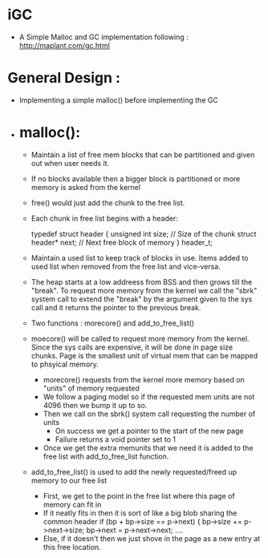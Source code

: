 # iGC
* A Simple Malloc and GC implementation following : http://maplant.com/gc.html


General Design :
==============

* Implementing a simple malloc() before implementing the GC

* malloc():
  ========

  * Maintain a list of free mem blocks that can be partitioned and given out when user needs it.
  * If no blocks available then a bigger block is partitioned or more memory is asked from the kernel
  * free() would just add the chunk to the free list. 
  * Each chunk in free list begins with a header:
      
       typedef struct header {
            unsigned int   size; // Size of the chunk
            struct header* next; // Next free block of memory
       } header_t;
   
   * Maintain a used list to keep track of blocks in use. Items added to used list when removed
     from the free list and vice-versa. 

   * The heap starts at a low addreess from BSS and then grows till the "break". To request more
     memory from the kernel we call the "sbrk" system call to extend the "break" by the argument
     given to the sys call and it returns the pointer to the previous break. 

   * Two functions : morecore() and add_to_free_list()

   * moecore() will be called to request more memory from the kernel. Since the sys calls are 
     expensive, it will be done in page size chunks. Page is the smallest unit of virtual mem
     that can be mapped to phsyical memory. 

        - morecore() requests from the kernel more memory based on "units" of memory requested
        - We follow a paging model so if the requested mem units are not 4096 then we bump it up to so. 
        - Then we call on the sbrk() system call requesting the number of units
            - On success we get a pointer to the start of the new page
            - Failure returns a void pointer set to 1
        - Once we get the extra memunits that we need it is added to the free list with add_to_free_list
          function.

    * add_to_free_list() is used to add the newly requested/freed up memory to our free list
        - First, we get to the point in the free list where this page of memory can fit in
        - If it neatly fits in then it is sort of like a big blob sharing the common header
            if (bp + bp->size == p->next) {
                bp->size += p->next->size;
                bp->next = p->next->next;
            ....
        - Else, if it doesn't then we just shove in the page as a new entry at this free location.

  
